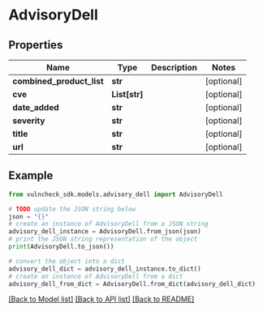 # AdvisoryDell


## Properties

Name | Type | Description | Notes
------------ | ------------- | ------------- | -------------
**combined_product_list** | **str** |  | [optional] 
**cve** | **List[str]** |  | [optional] 
**date_added** | **str** |  | [optional] 
**severity** | **str** |  | [optional] 
**title** | **str** |  | [optional] 
**url** | **str** |  | [optional] 

## Example

```python
from vulncheck_sdk.models.advisory_dell import AdvisoryDell

# TODO update the JSON string below
json = "{}"
# create an instance of AdvisoryDell from a JSON string
advisory_dell_instance = AdvisoryDell.from_json(json)
# print the JSON string representation of the object
print(AdvisoryDell.to_json())

# convert the object into a dict
advisory_dell_dict = advisory_dell_instance.to_dict()
# create an instance of AdvisoryDell from a dict
advisory_dell_from_dict = AdvisoryDell.from_dict(advisory_dell_dict)
```
[[Back to Model list]](../README.md#documentation-for-models) [[Back to API list]](../README.md#documentation-for-api-endpoints) [[Back to README]](../README.md)


